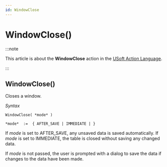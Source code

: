 ```yaml
---
id: WindowClose
---
```


# WindowClose()




:::note

This article is about the **WindowClose** action in the [USoft Action Language](/Task_flow/Action_Language_reference/USoft_Action_Language.md).

:::

## **WindowClose()**

Closes a window.

*Syntax*

```
WindowClose( *mode* )

*mode*  :=  { AFTER_SAVE | IMMEDIATE | }
```

If *mode* is set to AFTER_SAVE, any unsaved data is saved automatically. If *mode* is set to IMMEDIATE, the table is closed without saving any changed data.

If *mode* is not passed, the user is prompted with a dialog to save the data if changes to the data have been made.